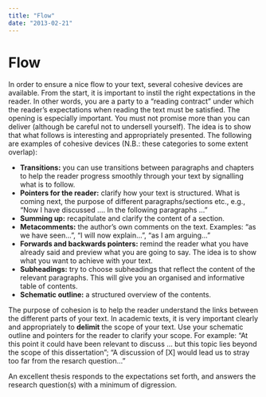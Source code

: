 ```yaml
---
title: "Flow"
date: "2013-02-21"
---
```


# Flow

In order to ensure a nice flow to your text, several cohesive devices are available. From the start, it is important to instil the right expectations in the reader. In other words, you are a party to a “reading contract” under which the reader’s expectations when reading the text must be satisfied. The opening is especially important. You must not promise more than you can deliver (although be careful not to undersell yourself). The idea is to show that what follows is interesting and appropriately presented. The following are examples of cohesive devices (N.B.: these categories to some extent overlap):

- **Transitions:** you can use transitions between paragraphs and chapters to help the reader progress smoothly through your text by signalling what is to follow.
- **Pointers for the reader:** clarify how your text is structured. What is coming next, the purpose of different paragraphs/sections etc., e.g., “Now I have discussed .... In the following paragraphs ...”
- **Summing up:** recapitulate and clarify the content of a section. 
- **Metacomments:** the author’s own comments on the text. Examples: “as we have seen...”, “I will now explain...”, “as I am arguing...”
- **Forwards and backwards pointers:** remind the reader what you have already said and preview what you are going to say. The idea is to show what you want to achieve with your text.
- **Subheadings:** try to choose subheadings that reflect the content of the relevant paragraphs. This will give you an organised and informative table of contents.
- **Schematic outline:** a structured overview of the contents.

The purpose of cohesion is to help the reader understand the links between the different parts of your text. In academic texts, it is very important clearly and appropriately to **delimit** the scope of your text. Use your schematic outline and pointers for the reader to clarify your scope. For example: “At this point it could have been relevant to discuss ... but this topic lies beyond the scope of this dissertation”; “A discussion of \[X\] would lead us to stray too far from the resarch question...”

An excellent thesis responds to the expectations set forth, and answers the research question(s) with a minimum of digression.
